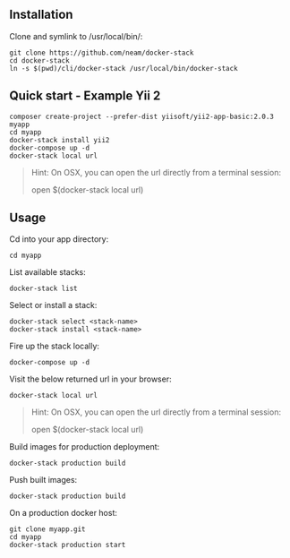 Installation
------------

Clone and symlink to /usr/local/bin/:

    git clone https://github.com/neam/docker-stack
    cd docker-stack
    ln -s $(pwd)/cli/docker-stack /usr/local/bin/docker-stack


Quick start - Example Yii 2
---------------------------

    composer create-project --prefer-dist yiisoft/yii2-app-basic:2.0.3 myapp
    cd myapp
    docker-stack install yii2
    docker-compose up -d
    docker-stack local url

> Hint: On OSX, you can open the url directly from a terminal session:
>
>    open $(docker-stack local url)

Usage
-----

Cd into your app directory:

    cd myapp

List available stacks:

    docker-stack list

Select or install a stack:

    docker-stack select <stack-name>
    docker-stack install <stack-name>

Fire up the stack locally:

    docker-compose up -d

Visit the below returned url in your browser:

    docker-stack local url

> Hint: On OSX, you can open the url directly from a terminal session:
>
>    open $(docker-stack local url)

Build images for production deployment:

    docker-stack production build

Push built images:

    docker-stack production build

On a production docker host:

    git clone myapp.git
    cd myapp
    docker-stack production start